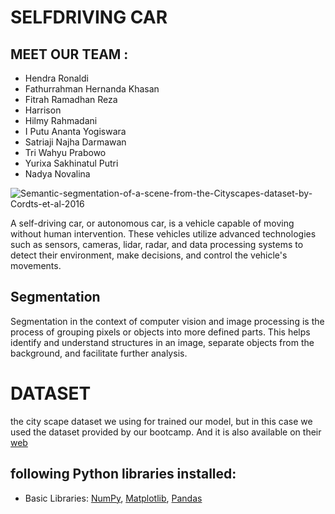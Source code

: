 # SELFDRIVING CAR
## MEET OUR TEAM :

- Hendra Ronaldi
- Fathurrahman Hernanda Khasan
- Fitrah Ramadhan Reza
- Harrison
- Hilmy Rahmadani
- I Putu Ananta Yogiswara
- Satriaji Najha Darmawan
- Tri Wahyu Prabowo
- Yurixa Sakhinatul Putri
- Nadya Novalina

![Semantic-segmentation-of-a-scene-from-the-Cityscapes-dataset-by-Cordts-et-al-2016](https://github.com/Fitrah-just/Cityscape-Segmentation/assets/84637046/3e8dc930-86f9-4d93-960f-1cff47c1514c)

A self-driving car, or autonomous car, is a vehicle capable of moving without human intervention. These vehicles utilize advanced technologies such as sensors, cameras, lidar, radar, and data processing systems to detect their environment, make decisions, and control the vehicle's movements.

## Segmentation
Segmentation in the context of computer vision and image processing is the process of grouping pixels or objects into more defined parts. This helps identify and understand structures in an image, separate objects from the background, and facilitate further analysis.

# DATASET
the city scape dataset we using for trained our model, but in this case we used the dataset provided by our bootcamp. And it is also available on their [web](https://www.cityscapes-dataset.com/)

## following Python libraries installed:

* Basic Libraries: [NumPy](http://www.numpy.org/), [Matplotlib](http://matplotlib.org/), [Pandas](https://pandas.pydata.org/)
